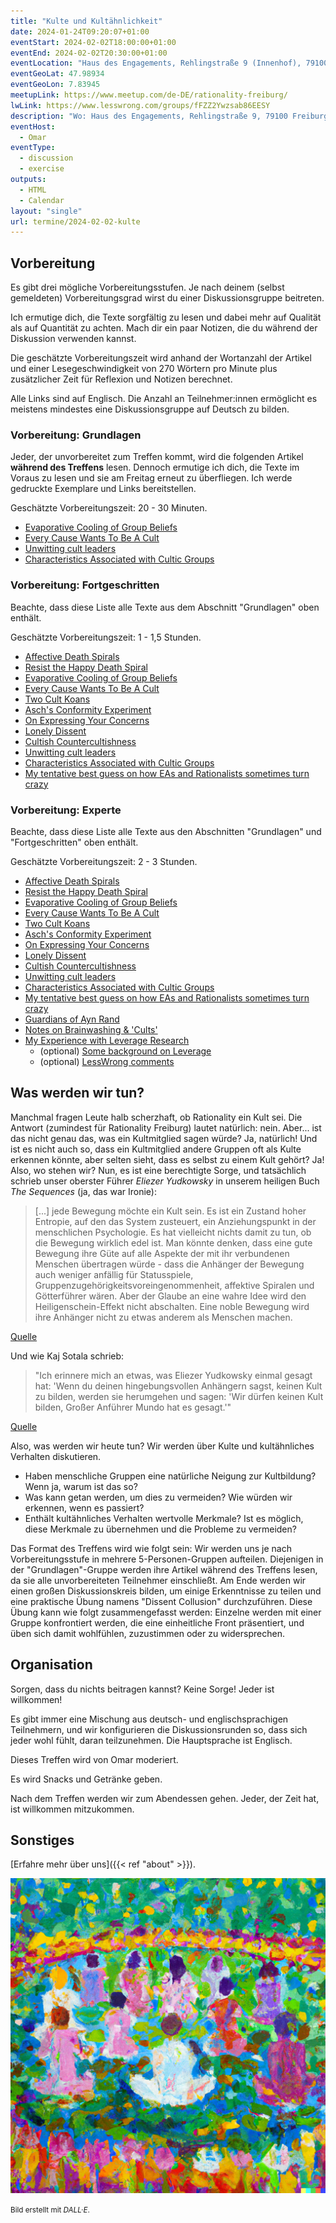 ```yaml
---
title: "Kulte und Kultähnlichkeit"
date: 2024-01-24T09:20:07+01:00
eventStart: 2024-02-02T18:00:00+01:00
eventEnd: 2024-02-02T20:30:00+01:00
eventLocation: "Haus des Engagements, Rehlingstraße 9 (Innenhof), 79100 Freiburg"
eventGeoLat: 47.98934
eventGeoLon: 7.83945
meetupLink: https://www.meetup.com/de-DE/rationality-freiburg/
lwLink: https://www.lesswrong.com/groups/fFZZ2Ywzsab86EESY
description: "Wo: Haus des Engagements, Rehlingstraße 9, 79100 Freiburg. Wann: Freitag, 2. Februar 2024 um 18:00 Uhr MEZ."
eventHost:
  - Omar
eventType:
  - discussion
  - exercise
outputs:
  - HTML
  - Calendar
layout: "single"
url: termine/2024-02-02-kulte
---
```


## Vorbereitung

Es gibt drei mögliche Vorbereitungsstufen. Je nach deinem (selbst gemeldeten)
Vorbereitungsgrad wirst du einer Diskussionsgruppe beitreten.

Ich ermutige dich, die Texte sorgfältig zu lesen und dabei mehr auf Qualität
als auf Quantität zu achten. Mach dir ein paar Notizen, die du während der
Diskussion verwenden kannst.

Die geschätzte Vorbereitungszeit wird anhand der Wortanzahl der Artikel und
einer Lesegeschwindigkeit von 270 Wörtern pro Minute plus zusätzlicher Zeit für
Reflexion und Notizen berechnet.

Alle Links sind auf Englisch. Die Anzahl an Teilnehmer:innen ermöglicht es
meistens mindestes eine Diskussionsgruppe auf Deutsch zu bilden.


### Vorbereitung: Grundlagen

Jeder, der unvorbereitet zum Treffen kommt, wird die folgenden Artikel
**während des Treffens** lesen. Dennoch ermutige ich dich, die Texte im Voraus
zu lesen und sie am Freitag erneut zu überfliegen. Ich werde gedruckte
Exemplare und Links bereitstellen.

Geschätzte Vorbereitungszeit: 20 - 30 Minuten.

* [Evaporative Cooling of Group Beliefs](https://www.lesswrong.com/s/M3TJ2fTCzoQq66NBJ/p/ZQG9cwKbct2LtmL3p)
* [Every Cause Wants To Be A Cult](https://www.lesswrong.com/s/M3TJ2fTCzoQq66NBJ/p/yEjaj7PWacno5EvWa)
* [Unwitting cult leaders](https://www.lesswrong.com/posts/o9dnstYoc7cwpgdhg/unwitting-cult-leaders)
* [Characteristics Associated with Cultic Groups](https://www.icsahome.com/elibrary/topics/articles/characteristics)


### Vorbereitung: Fortgeschritten

Beachte, dass diese Liste alle Texte aus dem Abschnitt "Grundlagen" oben
enthält.

Geschätzte Vorbereitungszeit: 1 - 1,5 Stunden.

* [Affective Death Spirals](https://www.lesswrong.com/s/M3TJ2fTCzoQq66NBJ/p/XrzQW69HpidzvBxGr)
* [Resist the Happy Death Spiral](https://www.lesswrong.com/s/M3TJ2fTCzoQq66NBJ/p/hwi8JQjspnMWyWs4g)
* [Evaporative Cooling of Group Beliefs](https://www.lesswrong.com/s/M3TJ2fTCzoQq66NBJ/p/ZQG9cwKbct2LtmL3p)
* [Every Cause Wants To Be A Cult](https://www.lesswrong.com/s/M3TJ2fTCzoQq66NBJ/p/yEjaj7PWacno5EvWa)
* [Two Cult Koans](https://www.lesswrong.com/s/M3TJ2fTCzoQq66NBJ/p/Qr4MB9hFRzamuMRHJ)
* [Asch's Conformity Experiment](https://www.lesswrong.com/s/M3TJ2fTCzoQq66NBJ/p/WHK94zXkQm7qm7wXk)
* [On Expressing Your Concerns](https://www.lesswrong.com/s/M3TJ2fTCzoQq66NBJ/p/ovvwAhKKoNbfcMz8K)
* [Lonely Dissent](https://www.lesswrong.com/s/M3TJ2fTCzoQq66NBJ/p/CEGnJBHmkcwPTysb7)
* [Cultish Countercultishness](https://www.lesswrong.com/s/M3TJ2fTCzoQq66NBJ/p/gBma88LH3CLQsqyfS)
* [Unwitting cult leaders](https://www.lesswrong.com/posts/o9dnstYoc7cwpgdhg/unwitting-cult-leaders)
* [Characteristics Associated with Cultic Groups](https://www.icsahome.com/elibrary/topics/articles/characteristics)
* [My tentative best guess on how EAs and Rationalists sometimes turn crazy](https://www.lesswrong.com/posts/HCAyiuZe9wz8tG6EF/my-tentative-best-guess-on-how-eas-and-rationalists)


### Vorbereitung: Experte

Beachte, dass diese Liste alle Texte aus den Abschnitten "Grundlagen" und
"Fortgeschritten" oben enthält.

Geschätzte Vorbereitungszeit: 2 - 3 Stunden.

* [Affective Death Spirals](https://www.lesswrong.com/s/M3TJ2fTCzoQq66NBJ/p/XrzQW69HpidzvBxGr)
* [Resist the Happy Death Spiral](https://www.lesswrong.com/s/M3TJ2fTCzoQq66NBJ/p/hwi8JQjspnMWyWs4g)
* [Evaporative Cooling of Group Beliefs](https://www.lesswrong.com/s/M3TJ2fTCzoQq66NBJ/p/ZQG9cwKbct2LtmL3p)
* [Every Cause Wants To Be A Cult](https://www.lesswrong.com/s/M3TJ2fTCzoQq66NBJ/p/yEjaj7PWacno5EvWa)
* [Two Cult Koans](https://www.lesswrong.com/s/M3TJ2fTCzoQq66NBJ/p/Qr4MB9hFRzamuMRHJ)
* [Asch's Conformity Experiment](https://www.lesswrong.com/s/M3TJ2fTCzoQq66NBJ/p/WHK94zXkQm7qm7wXk)
* [On Expressing Your Concerns](https://www.lesswrong.com/s/M3TJ2fTCzoQq66NBJ/p/ovvwAhKKoNbfcMz8K)
* [Lonely Dissent](https://www.lesswrong.com/s/M3TJ2fTCzoQq66NBJ/p/CEGnJBHmkcwPTysb7)
* [Cultish Countercultishness](https://www.lesswrong.com/s/M3TJ2fTCzoQq66NBJ/p/gBma88LH3CLQsqyfS)
* [Unwitting cult leaders](https://www.lesswrong.com/posts/o9dnstYoc7cwpgdhg/unwitting-cult-leaders)
* [Characteristics Associated with Cultic Groups](https://www.icsahome.com/elibrary/topics/articles/characteristics)
* [My tentative best guess on how EAs and Rationalists sometimes turn crazy](https://www.lesswrong.com/posts/HCAyiuZe9wz8tG6EF/my-tentative-best-guess-on-how-eas-and-rationalists)
* [Guardians of Ayn Rand](https://www.lesswrong.com/posts/96TBXaHwLbFyeAxrg/guardians-of-ayn-rand)
* [Notes on Brainwashing & 'Cults'](https://www.lesswrong.com/posts/TiG8cLkBRW4QgsfrR/notes-on-brainwashing-and-cults)
* [My Experience with Leverage Research](https://medium.com/@zoecurzi/my-experience-with-leverage-research-17e96a8e540b)
  * (optional) [Some background on Leverage](https://www.lesswrong.com/tag/leverage-research)
  * (optional) [LessWrong comments](https://www.lesswrong.com/posts/XPwEptSSFRCnfHqFk/zoe-curzi-s-experience-with-leverage-research)


## Was werden wir tun?

Manchmal fragen Leute halb scherzhaft, ob Rationality ein Kult sei. Die Antwort
(zumindest für Rationality Freiburg) lautet natürlich: nein. Aber...  ist das
nicht genau das, was ein Kultmitglied sagen würde? Ja, natürlich! Und ist es
nicht auch so, dass ein Kultmitglied andere Gruppen oft als Kulte erkennen
könnte, aber selten sieht, dass es selbst zu einem Kult gehört? Ja!  Also, wo
stehen wir? Nun, es ist eine berechtigte Sorge, und tatsächlich schrieb unser
oberster Führer _Eliezer Yudkowsky_ in unserem heiligen Buch _The Sequences_
(ja, das war Ironie):

> [...] jede Bewegung möchte ein Kult sein. Es ist ein Zustand hoher Entropie,
> auf den das System zusteuert, ein Anziehungspunkt in der menschlichen
> Psychologie. Es hat vielleicht nichts damit zu tun, ob die Bewegung wirklich
> edel ist. Man könnte denken, dass eine gute Bewegung ihre Güte auf alle
> Aspekte der mit ihr verbundenen Menschen übertragen würde - dass die Anhänger
> der Bewegung auch weniger anfällig für Statusspiele,
> Gruppenzugehörigkeitsvoreingenommenheit, affektive Spiralen und Götterführer
> wären. Aber der Glaube an eine wahre Idee wird den Heiligenschein-Effekt
> nicht abschalten. Eine noble Bewegung wird ihre Anhänger nicht zu etwas
> anderem als Menschen machen.

[Quelle](https://www.lesswrong.com/s/M3TJ2fTCzoQq66NBJ/p/yEjaj7PWacno5EvWa)

Und wie Kaj Sotala schrieb:

> "Ich erinnere mich an etwas, was Eliezer Yudkowsky einmal gesagt hat: 'Wenn
> du deinen hingebungsvollen Anhängern sagst, keinen Kult zu bilden, werden sie
> herumgehen und sagen: 'Wir dürfen keinen Kult bilden, Großer Anführer Mundo
> hat es gesagt.'"

[Quelle](https://www.lesswrong.com/posts/o9dnstYoc7cwpgdhg/unwitting-cult-leaders)

Also, was werden wir heute tun? Wir werden über Kulte und kultähnliches
Verhalten diskutieren.

* Haben menschliche Gruppen eine natürliche Neigung zur Kultbildung? Wenn ja,
  warum ist das so?
* Was kann getan werden, um dies zu vermeiden? Wie würden wir erkennen, wenn es
  passiert?
* Enthält kultähnliches Verhalten wertvolle Merkmale? Ist es möglich, diese
  Merkmale zu übernehmen und die Probleme zu vermeiden?

Das Format des Treffens wird wie folgt sein: Wir werden uns je nach
Vorbereitungsstufe in mehrere 5-Personen-Gruppen aufteilen. Diejenigen in der
"Grundlagen"-Gruppe werden ihre Artikel während des Treffens lesen, da sie alle
unvorbereiteten Teilnehmer einschließt. Am Ende werden wir einen großen
Diskussionskreis bilden, um einige Erkenntnisse zu teilen und eine praktische
Übung namens "Dissent Collusion" durchzuführen. Diese Übung kann wie folgt
zusammengefasst werden: Einzelne werden mit einer Gruppe konfrontiert werden,
die eine einheitliche Front präsentiert, und üben sich damit wohlfühlen,
zuzustimmen oder zu widersprechen.


## Organisation

Sorgen, dass du nichts beitragen kannst? Keine Sorge! Jeder ist willkommen!

Es gibt immer eine Mischung aus deutsch- und englischsprachigen Teilnehmern,
und wir konfigurieren die Diskussionsrunden so, dass sich jeder wohl fühlt,
daran teilzunehmen. Die Hauptsprache ist Englisch.

Dieses Treffen wird von Omar moderiert.

Es wird Snacks und Getränke geben.

Nach dem Treffen werden wir zum Abendessen gehen. Jeder, der Zeit hat, ist willkommen mitzukommen.


## Sonstiges

[Erfahre mehr über uns]({{< ref "about" >}}).

![Gruppe beim Meditieren](cover.png "Gruppe beim Meditieren")

<small>Bild erstellt mit _DALL·E_.</small>
